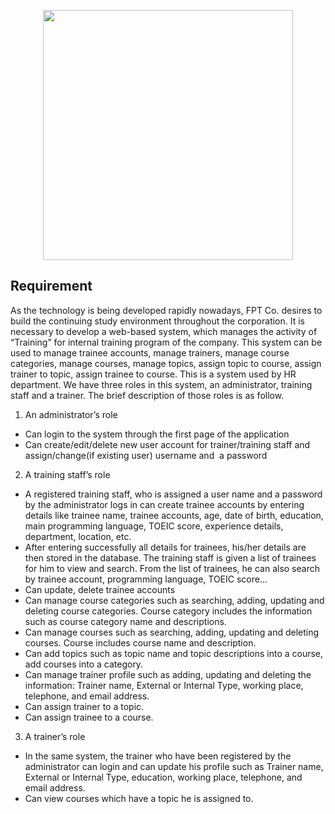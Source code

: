 <p align="center"><a href="https://laravel.com" target="_blank"><img src="https://raw.githubusercontent.com/laravel/art/master/logo-lockup/5%20SVG/2%20CMYK/1%20Full%20Color/laravel-logolockup-cmyk-red.svg" width="400"></a></p>

## Requirement
As the technology is being developed rapidly nowadays, FPT Co. desires to build 
the continuing study environment throughout the corporation. It is necessary to
develop a web-based system, which manages the activity of “Training” for
internal training program of the company. This system can be used to manage
trainee accounts, manage trainers, manage course categories, manage courses,
manage topics, assign topic to course, assign trainer to topic, assign trainee to
course.
This is a system used by HR department. We have three roles in this system, an
administrator, training staff and a trainer. The brief description of those roles is
as follow.
1. An administrator’s role

 - Can login to the system through the first page of the application
 - Can create/edit/delete new user account for trainer/training staff
and assign/change(if existing user) username and  a password

2. A training staff’s role  

 - A registered training staff, who is assigned a user name and a
password by the administrator logs in can create trainee accounts
by entering details like trainee name, trainee accounts, age, date of
birth, education, main programming language, TOEIC score,
experience details, department, location, etc.
 - After entering successfully all details for trainees, his/her details are
then stored in the database. The training staff is given a list of
trainees for him to view and search. From the list of trainees, he
can also search by trainee account, programming language, TOEIC
score…
 - Can update, delete trainee accounts
 - Can manage course categories such as searching, adding, updating
and deleting course categories. Course category includes the
information such as course category name and descriptions.
 - Can manage courses such as searching, adding, updating and
deleting courses. Course includes course name and description.
 - Can add topics such as topic name and topic descriptions into a
course, add courses into a category.
 - Can manage trainer profile such as adding, updating and deleting
the information: Trainer name, External or Internal Type, working
place, telephone, and email address.
 - Can assign trainer to a topic.
 - Can assign trainee to a course.
3. A trainer’s role
 - In the same system, the trainer who have been registered by the
administrator can login and can update his profile such as Trainer
name, External or Internal Type, education, working place,
telephone, and email address.
 - Can view courses which have a topic he is assigned to.

